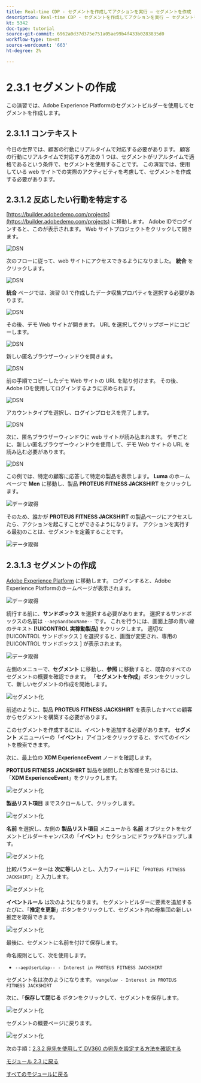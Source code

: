 ```yaml
---
title: Real-time CDP - セグメントを作成してアクションを実行 – セグメントを作成
description: Real-time CDP - セグメントを作成してアクションを実行 – セグメントを作成
kt: 5342
doc-type: tutorial
source-git-commit: 6962a0d37d375e751a05ae99b4f433b0283835d0
workflow-type: tm+mt
source-wordcount: '663'
ht-degree: 2%

---
```


# 2.3.1 セグメントの作成

この演習では、Adobe Experience Platformのセグメントビルダーを使用してセグメントを作成します。

## 2.3.1.1 コンテキスト

今日の世界では、顧客の行動にリアルタイムで対応する必要があります。 顧客の行動にリアルタイムで対応する方法の 1 つは、セグメントがリアルタイムで適格であるという条件で、セグメントを使用することです。 この演習では、使用している web サイトでの実際のアクティビティを考慮して、セグメントを作成する必要があります。

## 2.3.1.2 反応したい行動を特定する

[https://builder.adobedemo.com/projects](https://builder.adobedemo.com/projects) に移動します。 Adobe IDでログインすると、このが表示されます。 Web サイトプロジェクトをクリックして開きます。

![DSN](./../../../modules/gettingstarted/gettingstarted/images/web8.png)

次のフローに従って、web サイトにアクセスできるようになりました。 **統合** をクリックします。

![DSN](./../../../modules/gettingstarted/gettingstarted/images/web1.png)

**統合** ページでは、演習 0.1 で作成したデータ収集プロパティを選択する必要があります。

![DSN](./../../../modules/gettingstarted/gettingstarted/images/web2.png)

その後、デモ Web サイトが開きます。 URL を選択してクリップボードにコピーします。

![DSN](./../../../modules/gettingstarted/gettingstarted/images/web3.png)

新しい匿名ブラウザーウィンドウを開きます。

![DSN](./../../../modules/gettingstarted/gettingstarted/images/web4.png)

前の手順でコピーしたデモ Web サイトの URL を貼り付けます。 その後、Adobe IDを使用してログインするように求められます。

![DSN](./../../../modules/gettingstarted/gettingstarted/images/web5.png)

アカウントタイプを選択し、ログインプロセスを完了します。

![DSN](./../../../modules/gettingstarted/gettingstarted/images/web6.png)

次に、匿名ブラウザーウィンドウに web サイトが読み込まれます。 デモごとに、新しい匿名ブラウザーウィンドウを使用して、デモ Web サイトの URL を読み込む必要があります。

![DSN](./../../../modules/gettingstarted/gettingstarted/images/web7.png)

この例では、特定の顧客に応答して特定の製品を表示します。
**Luma** のホームページで **Men** に移動し、製品 **PROTEUS FITNESS JACKSHIRT** をクリックします。

![データ取得](./images/homenadia.png)

そのため、誰かが **PROTEUS FITNESS JACKSHIRT** の製品ページにアクセスしたら、アクションを起こすことができるようになります。 アクションを実行する最初のことは、セグメントを定義することです。

![データ取得](./images/homenadiapp.png)

## 2.3.1.3 セグメントの作成

[Adobe Experience Platform](https://experience.adobe.com/platform) に移動します。 ログインすると、Adobe Experience Platformのホームページが表示されます。

![データ取得](./../../../modules/datacollection/module1.2/images/home.png)

続行する前に、**サンドボックス** を選択する必要があります。 選択するサンドボックスの名前は ``--aepSandboxName--`` です。 これを行うには、画面上部の青い線のテキスト **[!UICONTROL 実稼動製品]** をクリックします。 適切な [!UICONTROL  サンドボックス ] を選択すると、画面が変更され、専用の [!UICONTROL  サンドボックス ] が表示されます。

![データ取得](./../../../modules/datacollection/module1.2/images/sb1.png)

左側のメニューで、**セグメント** に移動し、**参照** に移動すると、既存のすべてのセグメントの概要を確認できます。 「**セグメントを作成**」ボタンをクリックして、新しいセグメントの作成を開始します。

![セグメント化](./images/menuseg.png)

前述のように、製品 **PROTEUS FITNESS JACKSHIRT** を表示したすべての顧客からセグメントを構築する必要があります。

このセグメントを作成するには、イベントを追加する必要があります。 **セグメント** メニューバーの「**イベント**」アイコンをクリックすると、すべてのイベントを検索できます。

次に、最上位の **XDM ExperienceEvent** ノードを確認します。

**PROTEUS FITNESS JACKSHIRT** 製品を訪問したお客様を見つけるには、「**XDM ExperienceEvent**」をクリックします。

![セグメント化](./images/findee.png)

**製品リスト項目** までスクロールして、クリックします。

![セグメント化](./images/see.png)

**名前** を選択し、左側の **製品リスト項目** メニューから **名前** オブジェクトをセグメントビルダーキャンバスの「**イベント**」セクションにドラッグ&amp;ドロップします。

![セグメント化](./images/eewebpdtlname1.png)

比較パラメーターは **次に等しい** とし、入力フィールドに「`PROTEUS FITNESS JACKSHIRT`」と入力します。

![セグメント化](./images/pv.png)

**イベントルール** は次のようになります。 セグメントビルダーに要素を追加するたびに、「**推定を更新**」ボタンをクリックして、セグメント内の母集団の新しい推定を取得できます。

![セグメント化](./images/ldap4.png)

最後に、セグメントに名前を付けて保存します。

命名規則として、次を使用します。

- `--aepUserLdap-- - Interest in PROTEUS FITNESS JACKSHIRT`

セグメント名は次のようになります。
`vangeluw - Interest in PROTEUS FITNESS JACKSHIRT`

次に、「**保存して閉じる** ボタンをクリックして、セグメントを保存します。

![セグメント化](./images/segmentname.png)

セグメントの概要ページに戻ります。

![セグメント化](./images/savedsegment.png)

次の手順：[2.3.2 宛先を使用して DV360 の宛先を設定する方法を確認する ](./ex2.md)

[モジュール 2.3 に戻る](./real-time-cdp-build-a-segment-take-action.md)

[すべてのモジュールに戻る](../../../overview.md)
